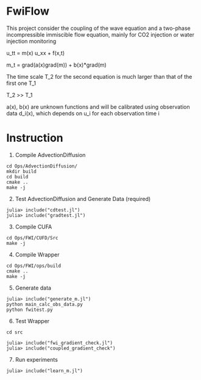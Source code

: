# FwiFlow

This project consider the coupling of the wave equation and a two-phase incompressible immiscible flow equation, mainly for CO2 injection or water injection monitoring

u_tt = m(x) u_xx + f(x,t)

m_t = grad(a(x)grad(m)) + b(x)*grad(m)

The time scale T_2 for the second equation is much larger than that of the first one T_1

T_2 >> T_1

a(x), b(x) are unknown functions and will be calibrated using observation data d_i(x), which depends on u_i for each observation time i


# Instruction

1. Compile AdvectionDiffusion

```
cd Ops/AdvectionDiffusion/
mkdir build
cd build
cmake ..
make -j
```

2. Test AdvectionDiffusion and Generate Data (required)
```
julia> include("cdtest.jl")
julia> include("gradtest.jl")
```

3. Compile CUFA
```
cd Ops/FWI/CUFD/Src
make -j
```

4. Compile Wrapper
```
cd Ops/FWI/ops/build
cmake ..
make -j
```

5. Generate data
```
julia> include("generate_m.jl")
python main_calc_obs_data.py
python fwitest.py
```

6. Test Wrapper
```
cd src
```

```
julia> include("fwi_gradient_check.jl")
julia> include("coupled_gradient_check")
```

7. Run experiments
```
julia> include("learn_m.jl")
```
